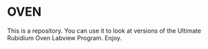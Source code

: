 # OVEN
This is a repository. You can use it to look at versions of the Ultimate Rubidium Oven Labview Program. Enjoy.  
